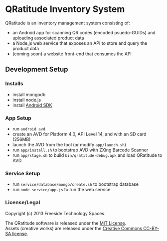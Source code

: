 # QRatitude Inventory System
QRatitude is an inventory management system consisting of:
* an Android app for scanning QR codes (encoded psuedo-GUIDs) and uploading associated product data
* a Node.js web service that exposes an API to store and query the product data
* (coming soon) a website front-end that consumes the API

## Development Setup

### Installs
* install mongodb
* install node.js
* install [Android SDK](http://developer.android.com/sdk/index.html)

### App Setup
* run `android avd`
* create an AVD for Platform 4.0, API Level 14, and with an SD card (256MB)
* launch the AVD from the tool (or modify `app/launch.sh`)
* run `app/install.sh` to bootstrap AVD with ZXing Barcode Scanner
* run `app/stage.sh` to build `bin/qratitude-debug.apk` and load QRatitude to AVD

### Service Setup
* run `service/database/mongo/create.sh` to bootstrap database
* run `node service/app.js` to run the web service

### License/Legal
Copyright (c) 2013 Freeside Technology Spaces.

The QRatitude software is released under the [MIT License](http://opensource.org/licenses/MIT).  
Assets (creative works) are released under the [Creative Commons CC-BY-SA license](http://creativecommons.org/licenses/by-sa/3.0).
